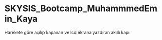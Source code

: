 # SKYSIS_Bootcamp_MuhammmedEmin_Kaya
Harekete göre açılıp kapanan ve lcd ekrana yazdıran akıllı kapı
